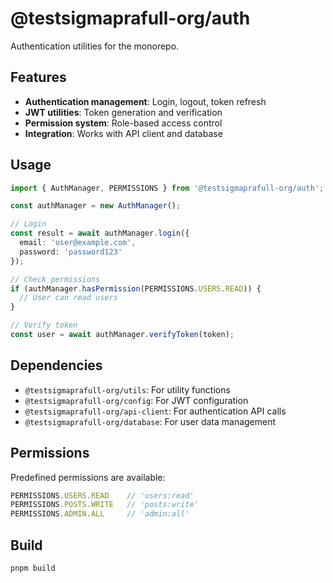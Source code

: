 # @testsigmaprafull-org/auth

Authentication utilities for the monorepo.

## Features

- **Authentication management**: Login, logout, token refresh
- **JWT utilities**: Token generation and verification
- **Permission system**: Role-based access control
- **Integration**: Works with API client and database

## Usage

```typescript
import { AuthManager, PERMISSIONS } from '@testsigmaprafull-org/auth';

const authManager = new AuthManager();

// Login
const result = await authManager.login({
  email: 'user@example.com',
  password: 'password123'
});

// Check permissions
if (authManager.hasPermission(PERMISSIONS.USERS.READ)) {
  // User can read users
}

// Verify token
const user = await authManager.verifyToken(token);
```

## Dependencies

- `@testsigmaprafull-org/utils`: For utility functions
- `@testsigmaprafull-org/config`: For JWT configuration
- `@testsigmaprafull-org/api-client`: For authentication API calls
- `@testsigmaprafull-org/database`: For user data management

## Permissions

Predefined permissions are available:

```typescript
PERMISSIONS.USERS.READ    // 'users:read'
PERMISSIONS.POSTS.WRITE   // 'posts:write'
PERMISSIONS.ADMIN.ALL     // 'admin:all'
```

## Build

```bash
pnpm build
``` 